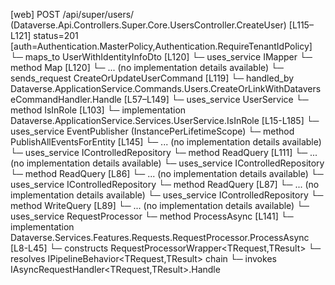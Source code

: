 [web] POST /api/super/users/  (Dataverse.Api.Controllers.Super.Core.UsersController.CreateUser)  [L115–L121] status=201 [auth=Authentication.MasterPolicy,Authentication.RequireTenantIdPolicy]
  └─ maps_to UserWithIdentityInfoDto [L120]
  └─ uses_service IMapper
    └─ method Map [L120]
      └─ ... (no implementation details available)
  └─ sends_request CreateOrUpdateUserCommand [L119]
    └─ handled_by Dataverse.ApplicationService.Commands.Users.CreateOrLinkWithDataverseCommandHandler.Handle [L57–L149]
      └─ uses_service UserService
        └─ method IsInRole [L103]
          └─ implementation Dataverse.ApplicationService.Services.UserService.IsInRole [L15-L185]
      └─ uses_service EventPublisher (InstancePerLifetimeScope)
        └─ method PublishAllEventsForEntity [L145]
          └─ ... (no implementation details available)
      └─ uses_service IControlledRepository<FirmSettings>
        └─ method ReadQuery [L111]
          └─ ... (no implementation details available)
      └─ uses_service IControlledRepository<Office>
        └─ method ReadQuery [L86]
          └─ ... (no implementation details available)
      └─ uses_service IControlledRepository<Team>
        └─ method ReadQuery [L87]
          └─ ... (no implementation details available)
      └─ uses_service IControlledRepository<User>
        └─ method WriteQuery [L89]
          └─ ... (no implementation details available)
      └─ uses_service RequestProcessor
        └─ method ProcessAsync [L141]
          └─ implementation Dataverse.Services.Features.Requests.RequestProcessor.ProcessAsync [L8-L45]
            └─ constructs RequestProcessorWrapper<TRequest,TResult>
            └─ resolves IPipelineBehavior<TRequest,TResult> chain
            └─ invokes IAsyncRequestHandler<TRequest,TResult>.Handle

